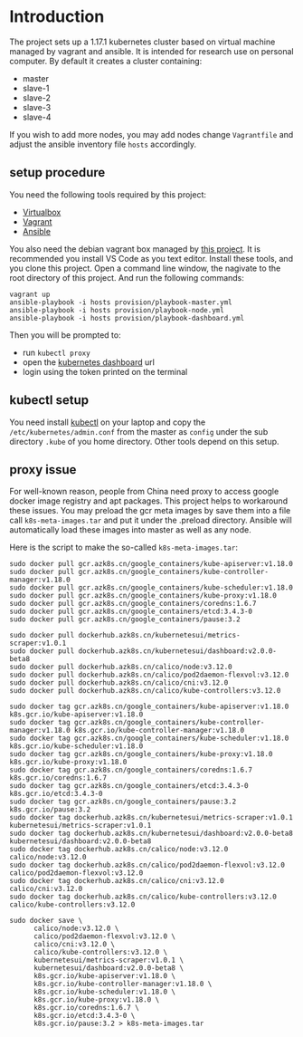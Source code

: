 # Introduction

The project sets up a 1.17.1 kubernetes cluster based on virtual machine
managed by vagrant and ansible. It is intended for research use on personal
computer. By default it creates a cluster containing:

- master
- slave-1
- slave-2
- slave-3
- slave-4

If you wish to add more nodes, you may add nodes change `Vagrantfile` and
adjust the ansible inventory file `hosts` accordingly.

## setup procedure

You need the following tools required by this project:

- [Virtualbox][1]
- [Vagrant][2]
- [Ansible][3]

You also need the debian vagrant box managed by [this project][4].
It is recommended you install VS Code as you text editor.
Install these tools, and you clone this project.
Open a command line window, the nagivate to the root directory of this project.
And run the following commands:

    vagrant up
    ansible-playbook -i hosts provision/playbook-master.yml
    ansible-playbook -i hosts provision/playbook-node.yml
    ansible-playbook -i hosts provision/playbook-dashboard.yml

Then you will be prompted to:

- run `kubectl proxy`
- open the [kubernetes dashboard][5] url
- login using the token printed on the terminal

## kubectl setup

You need install [kubectl][6] on your laptop and copy the
`/etc/kubernetes/admin.conf` from the master as `config`
under the sub directory `.kube` of you home directory.
Other tools depend on this setup.

## proxy issue

For well-known reason, people from China need proxy to access google
docker image registry and apt packages. This project helps to workaround
these issues. You may preload the gcr meta images by save them into a file
call `k8s-meta-images.tar` and put it under the .preload directory. Ansible
will automatically load these images into master as well as any node.

Here is the script to make the so-called `k8s-meta-images.tar`:


    sudo docker pull gcr.azk8s.cn/google_containers/kube-apiserver:v1.18.0
    sudo docker pull gcr.azk8s.cn/google_containers/kube-controller-manager:v1.18.0
    sudo docker pull gcr.azk8s.cn/google_containers/kube-scheduler:v1.18.0
    sudo docker pull gcr.azk8s.cn/google_containers/kube-proxy:v1.18.0
    sudo docker pull gcr.azk8s.cn/google_containers/coredns:1.6.7
    sudo docker pull gcr.azk8s.cn/google_containers/etcd:3.4.3-0
    sudo docker pull gcr.azk8s.cn/google_containers/pause:3.2

    sudo docker pull dockerhub.azk8s.cn/kubernetesui/metrics-scraper:v1.0.1
    sudo docker pull dockerhub.azk8s.cn/kubernetesui/dashboard:v2.0.0-beta8
    sudo docker pull dockerhub.azk8s.cn/calico/node:v3.12.0
    sudo docker pull dockerhub.azk8s.cn/calico/pod2daemon-flexvol:v3.12.0
    sudo docker pull dockerhub.azk8s.cn/calico/cni:v3.12.0
    sudo docker pull dockerhub.azk8s.cn/calico/kube-controllers:v3.12.0

    sudo docker tag gcr.azk8s.cn/google_containers/kube-apiserver:v1.18.0          k8s.gcr.io/kube-apiserver:v1.18.0
    sudo docker tag gcr.azk8s.cn/google_containers/kube-controller-manager:v1.18.0 k8s.gcr.io/kube-controller-manager:v1.18.0
    sudo docker tag gcr.azk8s.cn/google_containers/kube-scheduler:v1.18.0          k8s.gcr.io/kube-scheduler:v1.18.0
    sudo docker tag gcr.azk8s.cn/google_containers/kube-proxy:v1.18.0              k8s.gcr.io/kube-proxy:v1.18.0
    sudo docker tag gcr.azk8s.cn/google_containers/coredns:1.6.7                   k8s.gcr.io/coredns:1.6.7
    sudo docker tag gcr.azk8s.cn/google_containers/etcd:3.4.3-0                    k8s.gcr.io/etcd:3.4.3-0
    sudo docker tag gcr.azk8s.cn/google_containers/pause:3.2                       k8s.gcr.io/pause:3.2
    sudo docker tag dockerhub.azk8s.cn/kubernetesui/metrics-scraper:v1.0.1 kubernetesui/metrics-scraper:v1.0.1
    sudo docker tag dockerhub.azk8s.cn/kubernetesui/dashboard:v2.0.0-beta8 kubernetesui/dashboard:v2.0.0-beta8
    sudo docker tag dockerhub.azk8s.cn/calico/node:v3.12.0                 calico/node:v3.12.0
    sudo docker tag dockerhub.azk8s.cn/calico/pod2daemon-flexvol:v3.12.0   calico/pod2daemon-flexvol:v3.12.0
    sudo docker tag dockerhub.azk8s.cn/calico/cni:v3.12.0                  calico/cni:v3.12.0
    sudo docker tag dockerhub.azk8s.cn/calico/kube-controllers:v3.12.0     calico/kube-controllers:v3.12.0

    sudo docker save \
          calico/node:v3.12.0 \
          calico/pod2daemon-flexvol:v3.12.0 \
          calico/cni:v3.12.0 \
          calico/kube-controllers:v3.12.0 \
          kubernetesui/metrics-scraper:v1.0.1 \
          kubernetesui/dashboard:v2.0.0-beta8 \
          k8s.gcr.io/kube-apiserver:v1.18.0 \
          k8s.gcr.io/kube-controller-manager:v1.18.0 \
          k8s.gcr.io/kube-scheduler:v1.18.0 \
          k8s.gcr.io/kube-proxy:v1.18.0 \
          k8s.gcr.io/coredns:1.6.7 \
          k8s.gcr.io/etcd:3.4.3-0 \
          k8s.gcr.io/pause:3.2 > k8s-meta-images.tar


[1]: https://www.virtualbox.org/
[2]: https://www.vagrantup.com/
[3]: https://www.ansible.com/
[4]: https://github.com/schnell18/vmbot/tree/master/debian
[5]: http://localhost:8001/api/v1/namespaces/kubernetes-dashboard/services/https:kubernetes-dashboard:/proxy/
[6]: https://k8smeetup.github.io/docs/tasks/tools/install-kubectl/
